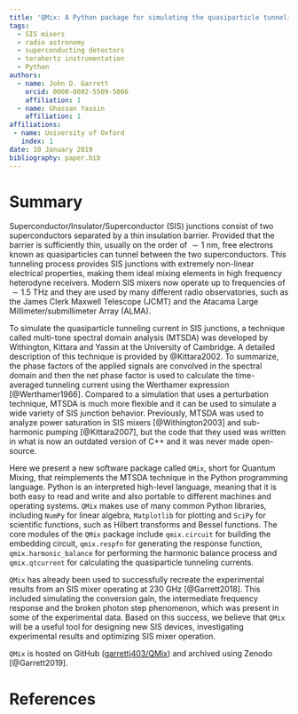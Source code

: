 ```yaml
---
title: 'QMix: A Python package for simulating the quasiparticle tunneling currents in SIS junctions'
tags:
  - SIS mixers
  - radio astronomy
  - superconducting detectors
  - terahertz instrumentation
  - Python
authors:
  - name: John D. Garrett
    orcid: 0000-0002-5509-5006
    affiliation: 1
  - name: Ghassan Yassin
    affiliation: 1
affiliations:
 - name: University of Oxford
   index: 1
date: 10 January 2019
bibliography: paper.bib
---
```


# Summary

Superconductor/Insulator/Superconductor (SIS) junctions consist of two superconductors separated by a thin insulation barrier. Provided that the barrier is sufficiently thin, usually on the order of ${\sim}1~\mathrm{nm}$, free electrons known as quasiparticles can tunnel between the two superconductors. This tunneling process provides SIS junctions with extremely non-linear electrical properties, making them ideal mixing elements in high frequency heterodyne receivers. Modern SIS mixers now operate up to frequencies of ${\sim}1.5~\mathrm{THz}$ and they are used by many different radio observatories, such as the James Clerk Maxwell Telescope (JCMT) and the Atacama Large Millimeter/submillimeter Array (ALMA). 

To simulate the quasiparticle tunneling current in SIS junctions, a technique called multi-tone spectral domain analysis (MTSDA) was developed by Withington, Kittara and Yassin at the University of Cambridge. A detailed description of this technique is provided by @Kittara2002. To summarize, the phase factors of the applied signals are convolved in the spectral domain and then the net phase factor is used to calculate the time-averaged tunneling current using the Werthamer expression [@Werthamer1966]. Compared to a simulation that uses a perturbation technique, MTSDA is much more flexible and it can be used to simulate a wide variety of SIS junction behavior. Previously, MTSDA was used to analyze power saturation in SIS mixers [@Withington2003] and sub-harmonic pumping [@Kittara2007], but the code that they used was written in what is now an outdated version of C++ and it was never made open-source.

Here we present a new software package called ``QMix``, short for Quantum Mixing, that reimplements the MTSDA technique in the Python programming language. Python is an interpreted high-level language, meaning that it is both easy to read and write and also portable to different machines and operating systems. ``QMix`` makes use of many common Python libraries, including ``NumPy`` for linear algebra, ``Matplotlib`` for plotting and ``SciPy`` for scientific functions, such as Hilbert transforms and Bessel functions. The core modules of the ``QMix`` package include ``qmix.circuit`` for building the embedding circuit, ``qmix.respfn`` for generating the response function, ``qmix.harmonic_balance`` for performing the harmonic balance process and ``qmix.qtcurrent`` for calculating the quasiparticle tunneling currents.

``QMix`` has already been used to successfully recreate the experimental results from an SIS mixer operating at $230~\mathrm{GHz}$ [@Garrett2018]. This included simulating the conversion gain, the intermediate frequency response and the broken photon step phenomenon, which was present in some of the experimental data. Based on this success, we believe that ``QMix`` will be a useful tool for designing new SIS devices, investigating experimental results and optimizing SIS mixer operation.

``QMix`` is hosted on GitHub ([garrettj403/QMix](https://github.com/garrettj403/QMix)) and archived using Zenodo [@Garrett2019].

# References
